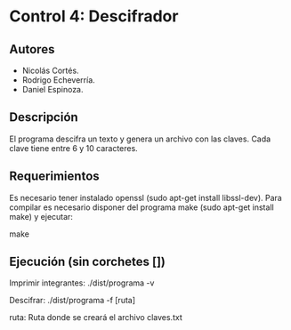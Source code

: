 # Control 4: Descifrador

## Autores
- Nicolás Cortés.
- Rodrigo Echeverría.
- Daniel Espinoza.

## Descripción
El programa descifra un texto y genera un archivo con las claves. Cada clave tiene entre 6 y 10 caracteres.

## Requerimientos
Es necesario tener instalado openssl (sudo apt-get install libssl-dev).
Para compilar es necesario disponer del programa make (sudo apt-get install make) y ejecutar:

make

## Ejecución (sin corchetes [])
Imprimir integrantes:
./dist/programa -v

Descifrar:
./dist/programa -f [ruta]

ruta: Ruta donde se creará el archivo claves.txt
